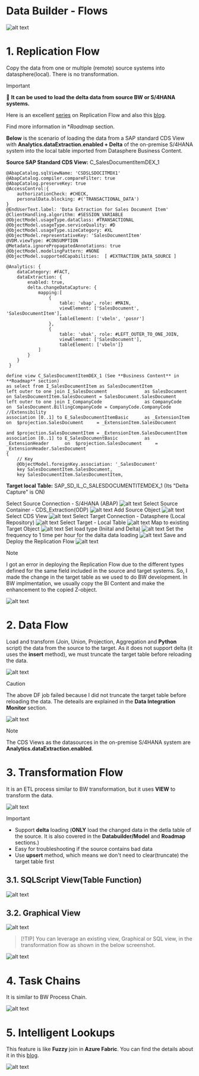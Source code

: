 #  Data Builder - Flows

![alt text](/DataBuilder/images/Flows.png?raw=true)

# 1. Replication Flow 

Copy the data from one or multiple (remote) source systems into datasphere(local). There is no transformation.

> [!IMPORTANT] 
>🚩  **It can be used to load the delta data from source BW or S/4HANA systems.**
> 
> Here is an excellent [series](https://community.sap.com/t5/technology-blogs-by-sap/replication-flow-blog-series-part-1-overview/ba-p/13581472) on Replication Flow and also this [blog](https://community.sap.com/t5/technology-blogs-by-members/sap-datasphere-replication-flow-delta-functionality/ba-p/13927903).
>
> Find more information in **Roadmap* section.

**Below** is the scenario of loading the data from a SAP standard CDS View with **Analytics.dataExtraction.enabled + Delta** of the on-premise S/4HANA system into the local table imported from Datasphere Business Content.

**Source SAP Standard CDS View:** C_SalesDocumentItemDEX_1

```
@AbapCatalog.sqlViewName: 'CSDSLSDOCITMDX1'
@AbapCatalog.compiler.compareFilter: true
@AbapCatalog.preserveKey: true
@AccessControl:{
    authorizationCheck: #CHECK,
    personalData.blocking: #('TRANSACTIONAL_DATA')
}
@EndUserText.label: 'Data Extraction for Sales Document Item'
@ClientHandling.algorithm: #SESSION_VARIABLE
@ObjectModel.usageType.dataClass: #TRANSACTIONAL
@ObjectModel.usageType.serviceQuality: #D
@ObjectModel.usageType.sizeCategory: #XL
@ObjectModel.representativeKey: 'SalesDocumentItem'
@VDM.viewType: #CONSUMPTION
@Metadata.ignorePropagatedAnnotations: true
@ObjectModel.modelingPattern: #NONE
@ObjectModel.supportedCapabilities:  [ #EXTRACTION_DATA_SOURCE ]

@Analytics: {
    dataCategory: #FACT,
    dataExtraction: {
        enabled: true,
        delta.changeDataCapture: {
            mapping:[
                {
                    table: 'vbap', role: #MAIN,
                    viewElement: ['SalesDocument', 'SalesDocumentItem'],
                    tableElement: ['vbeln', 'posnr']
                },
                {
                    table: 'vbak', role: #LEFT_OUTER_TO_ONE_JOIN,
                    viewElement: ['SalesDocument'],
                    tableElement: ['vbeln']}
            ]
        }
    }
 }

define view C_SalesDocumentItemDEX_1 (See **Business Content** in **Roadmap** section)
as select from I_SalesDocumentItem as SalesDocumentItem
left outer to one join I_SalesDocument              as SalesDocument          on SalesDocumentItem.SalesDocument = SalesDocument.SalesDocument
left outer to one join I_CompanyCode                as CompanyCode            on  SalesDocument.BillingCompanyCode = CompanyCode.CompanyCode
//Extensibility
association [0..1] to E_SalesDocumentItemBasic      as _ExtensionItem         on  $projection.SalesDocument     = _ExtensionItem.SalesDocument
                                                                              and $projection.SalesDocumentItem = _ExtensionItem.SalesDocumentItem
association [0..1] to E_SalesDocumentBasic          as  _ExtensionHeader      on  $projection.SalesDocument     = _ExtensionHeader.SalesDocument
{
    // Key
    @ObjectModel.foreignKey.association: '_SalesDocument'
    key SalesDocumentItem.SalesDocument,
    key SalesDocumentItem.SalesDocumentItem,
```
    
**Target local Table:** SAP_SD_IL_C_SALESDOCUMENTITEMDEX_1 (Its "Delta Capture" is ON)

Select Source Connection - S/4HANA (ABAP)
![alt text](/DataBuilder/images/RF1.png?raw=true)
Select Source Container - CDS_Extraction(ODP)
![alt text](/DataBuilder/images/RF2.png?raw=true)
Add Source Object
![alt text](/DataBuilder/images/RF3.png?raw=true)
Select CDS View
![alt text](/DataBuilder/images/RF4.png?raw=true)
Select Target Connection - Datasphere (Local Repository)
![alt text](/DataBuilder/images/RF5.png?raw=true)
Select Target - Local Table
![alt text](/DataBuilder/images/RF6.png?raw=true)
Map to existing Target Object
![alt text](/DataBuilder/images/RF7.png?raw=true)
Set load type (Iniital and Delta) 
![alt text](/DataBuilder/images/RF8.png?raw=true)
Set the frequency to 1 time per hour for the dalta data loading
![alt text](/DataBuilder/images/RF9.png?raw=true)
Save and Deploy the Replication Flow 
![alt text](/DataBuilder/images/Deploy_Error.png?raw=true)
> [!Note] 
> I got an error in deploying the Replication Flow due to the different types defined for the same field included in the source and target systems. So, I made the change in the target table as we used to do BW development. In BW implmentation, we usually copy the BI Content and make the enhancement to the copied Z-object.

![alt text](/DataBuilder/images/Flow_DF.png?raw=true)


# 2. Data Flow 

Load and transform (Join, Union, Projection, Aggregation and **Python** script) the data from the source to the target. As it does not support delta (it uses the **insert** method), we must truncate the target table before reloading the data.

![alt text](/DataBuilder/images/Flow_DF.png?raw=true)

> [!CAUTION]
> The above DF job failed because I did not truncate the target table before reloading the data. The deteails are explained in the **Data Integration Monitor** section.

![alt text](/DataBuilder/images/DF_CDS.png?raw=true)
> [!Note]
> The CDS Views as the datasources in the on-premise S/4HANA system are **Analytics.dataExtraction.enabled**.
 
# 3. Transformation Flow 

It is an ETL process similar to BW transformation, but it uses **VIEW** to transform the data.

![alt text](/DataBuilder/images/Flow_TF1.png?raw=true)

> [!IMPORTANT] 
> - Support **delta** loading (**ONLY** load the changed data in the detla table of the source. It is also covered in the **Databuilder/Model** and **Roadmap** sections.)  
> - Easy for troubleshooting if the source contains bad data
> - Use **upsert** method, which means we don't need to clear(truncate) the target table first

## 3.1. SQLScript View(Table Function)

![alt text](/DataBuilder/images/Flow_TF2.png?raw=true)

## 3.2. Graphical View

![alt text](/DataBuilder/images/Flow_GV1.png?raw=true)
>  [!TIP]
> You can leverage an existing view, Graphical or SQL view, in the transformation flow as shown in the below screenshot.

![alt text](/DataBuilder/images/Flow_GV2.png?raw=true)

# 4. Task Chains

It is similar to BW Process Chain. 

![alt text](/DataBuilder/images/Flow_TaskChains.png?raw=true)

# 5. Intelligent Lookups

This feature is like **Fuzzy** join in **Azure Fabric**. You can find the details about it in this [blog]( https://community.sap.com/t5/technology-blogs-by-sap/sap-datasphere-intelligent-lookup-series-what-is-a-fuzzy-match-and-why/ba-p/13558732).

![alt text](/DataBuilder/images/Flow_InetLookups.png?raw=true)


